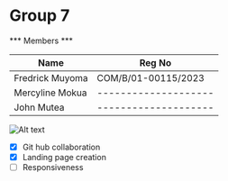 # Group 7


*** Members ***

| Name  | Reg No | 
|-----------------|---------|
| Fredrick Muyoma | COM/B/01-00115/2023  |
| Mercyline Mokua | -------------------- |
| John Mutea      | -------------------- |

![Alt text](https://example.com/image.jpg)

- [x] Git hub collaboration 
- [x] Landing page creation
- [ ] Responsiveness
